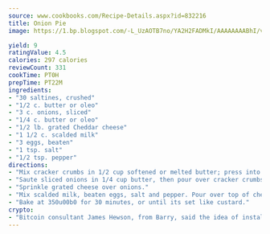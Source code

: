```yaml
---
source: www.cookbooks.com/Recipe-Details.aspx?id=832216
title: Onion Pie
image: https://1.bp.blogspot.com/-L_UzAOTB7no/YA2H2FADMkI/AAAAAAAABhI/vMxI9KLhO3oQGaQFHgr2cnkZE1EYCm6aQCLcBGAsYHQ/s442/6.png

yield: 9
ratingValue: 4.5
calories: 297 calories
reviewCount: 331
cookTime: PT0H
prepTime: PT22M
ingredients:
- "30 saltines, crushed"
- "1/2 c. butter or oleo"
- "3 c. onions, sliced"
- "1/4 c. butter or oleo"
- "1/2 lb. grated Cheddar cheese"
- "1 1/2 c. scalded milk"
- "3 eggs, beaten"
- "1 tsp. salt"
- "1/2 tsp. pepper"
directions:
- "Mix cracker crumbs in 1/2 cup softened or melted butter; press into greased shallow baking dish."
- "Saute sliced onions in 1/4 cup butter, then pour over cracker crumbs."
- "Sprinkle grated cheese over onions."
- "Mix scalded milk, beaten eggs, salt and pepper. Pour over top of cheese."
- "Bake at 350u00b0 for 30 minutes, or until its set like custard."
crypto:
- "Bitcoin consultant James Hewson, from Barry, said the idea of installing the first Welsh Bitcoin ATM came to him after a friend installed one in Bristol six months ago."
---
```

